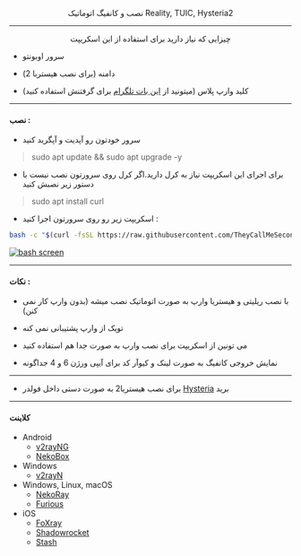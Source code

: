 <p align="center">
نصب و کانفیگ اتوماتیک Reality, TUIC, Hysteria2
</p>

------------

<p align="center">
 چیزایی که نیاز دارید برای استفاده از این اسکریپت 
</p>

- سرور اوبونتو

- دامنه (برای نصب هیستربا 2)

- کلید وارپ پلاس (میتونید از [این بات تلگرام](https://t.me/generatewarpplusbot " این بات تلگرام") برای گرفتنش استفاده کنید)

------------

#### نصب :

- سرور خودتون رو آپدیت و آپگرید کنید
> sudo apt update && sudo apt upgrade -y


- برای اجرای این اسکریپت نیاز به کرل دارید.اگر کرل روی سرورتون نصب نیست با دستور زیر نصبش کنید

>sudo apt install curl

- اسکریپت زیر رو روی سرورتون اجرا کنید : 


```bash
bash -c "$(curl -fsSL https://raw.githubusercontent.com/TheyCallMeSecond/config-examples/main/3-in-1.sh)"
```
[![bash screen](https://github.com/TheyCallMeSecond/config-examples/blob/main/img/23.png?raw=true "bash screen")](https://github.com/TheyCallMeSecond/config-examples/blob/main/img/23.png?raw=true "bash screen")

------------

#### نکات :

- با نصب ریلیتی و هیستریا وارپ به صورت اتوماتیک نصب میشه (بدون وارپ کار نمی کنن)

- تویک از وارپ پشتیبانی نمی کنه

- می تونین از اسکریپت برای نصب وارپ به صورت جدا هم استفاده کنید

- نمایش خروجی کانفیگ به صورت لینک و کیو‌آر کد برای آیپی ورژن 6 و 4 جداگونه



------------
- برای نصب هیستریا2 به صورت دستی داخل فولدر [Hysteria](https://github.com/TheyCallMeSecond/config-examples/tree/main/Hysteria "Hysteria") برید


------------


#### کلاینت
- Android
  - [v2rayNG](https://github.com/2dust/v2rayNg/releases)
  - [NekoBox](https://github.com/MatsuriDayo/NekoBoxForAndroid/releases)
- Windows
  - [v2rayN](https://github.com/2dust/v2rayN/releases)
- Windows, Linux, macOS
  - [NekoRay](https://github.com/MatsuriDayo/nekoray/releases)
  - [Furious](https://github.com/LorenEteval/Furious/releases)
- iOS
  - [FoXray](https://apps.apple.com/app/foxray/id6448898396)
  - [Shadowrocket](https://apps.apple.com/app/shadowrocket/id932747118)
  - [Stash](https://apps.apple.com/app/stash/id1596063349)
